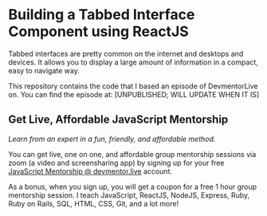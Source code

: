 # Building a Tabbed Interface Component using ReactJS

Tabbed interfaces are pretty common on the internet and desktops and devices. It allows you to display a large amount of information in a compact, easy to navigate way.

This repository contains the code that I based an episode of DevmentorLive on. You can find the episode at: [UNPUBLISHED; WILL UPDATE WHEN IT IS]

## Get Live, Affordable JavaScript Mentorship

_Learn from an expert in a fun, friendly, and affordable method._

You can get live, one on one, and affordable group mentorship sessions via zoom (a video and screensharing app) by signing up for your free [JavaScript Mentorship @ devmentor.live](https://devmentor.live/?utm_source=github&utm_medium=repo&utm_campaign=building-a-tabbed-component-using-reactjs) account.

As a bonus, when you sign up, you will get a coupon for a free 1 hour group mentorship session. I teach JavaScript, ReactJS, NodeJS, Express, Ruby, Ruby on Rails, SQL, HTML, CSS, Git, and a lot more!
